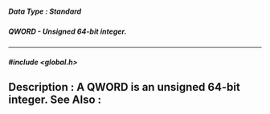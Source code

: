 ##### Data Type : Standard
##### QWORD - Unsigned 64-bit integer.
---
##### #include <global.h>
**Description :**
A QWORD is an unsigned 64-bit integer.
**See Also :**
[](D:/md_files/.md)
---
